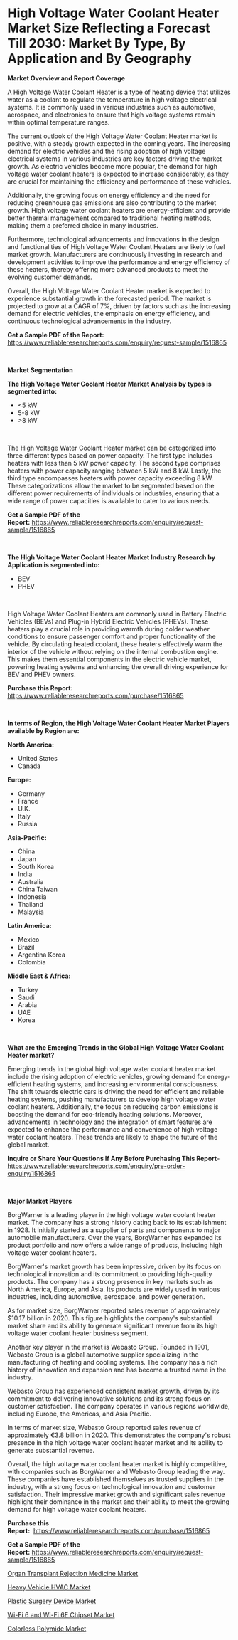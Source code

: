 <p><h1>High Voltage Water Coolant Heater Market Size Reflecting a Forecast Till 2030: Market By Type, By Application and By Geography</h1></p><p><strong>Market Overview and Report Coverage</strong></p>
<p><p>A High Voltage Water Coolant Heater is a type of heating device that utilizes water as a coolant to regulate the temperature in high voltage electrical systems. It is commonly used in various industries such as automotive, aerospace, and electronics to ensure that high voltage systems remain within optimal temperature ranges.</p><p>The current outlook of the High Voltage Water Coolant Heater market is positive, with a steady growth expected in the coming years. The increasing demand for electric vehicles and the rising adoption of high voltage electrical systems in various industries are key factors driving the market growth. As electric vehicles become more popular, the demand for high voltage water coolant heaters is expected to increase considerably, as they are crucial for maintaining the efficiency and performance of these vehicles.</p><p>Additionally, the growing focus on energy efficiency and the need for reducing greenhouse gas emissions are also contributing to the market growth. High voltage water coolant heaters are energy-efficient and provide better thermal management compared to traditional heating methods, making them a preferred choice in many industries.</p><p>Furthermore, technological advancements and innovations in the design and functionalities of High Voltage Water Coolant Heaters are likely to fuel market growth. Manufacturers are continuously investing in research and development activities to improve the performance and energy efficiency of these heaters, thereby offering more advanced products to meet the evolving customer demands.</p><p>Overall, the High Voltage Water Coolant Heater market is expected to experience substantial growth in the forecasted period. The market is projected to grow at a CAGR of 7%, driven by factors such as the increasing demand for electric vehicles, the emphasis on energy efficiency, and continuous technological advancements in the industry.</p></p>
<p><strong>Get a Sample PDF of the Report:</strong> <a href="https://www.reliableresearchreports.com/enquiry/request-sample/1516865">https://www.reliableresearchreports.com/enquiry/request-sample/1516865</a></p>
<p>&nbsp;</p>
<p><strong>Market Segmentation</strong></p>
<p><strong>The High Voltage Water Coolant Heater Market Analysis by types is segmented into:</strong></p>
<p><ul><li><5 kW</li><li>5-8 kW</li><li>>8 kW</li></ul></p>
<p>&nbsp;</p>
<p><p>The High Voltage Water Coolant Heater market can be categorized into three different types based on power capacity. The first type includes heaters with less than 5 kW power capacity. The second type comprises heaters with power capacity ranging between 5 kW and 8 kW. Lastly, the third type encompasses heaters with power capacity exceeding 8 kW. These categorizations allow the market to be segmented based on the different power requirements of individuals or industries, ensuring that a wide range of power capacities is available to cater to various needs.</p></p>
<p><strong>Get a Sample PDF of the Report:</strong>&nbsp;<a href="https://www.reliableresearchreports.com/enquiry/request-sample/1516865">https://www.reliableresearchreports.com/enquiry/request-sample/1516865</a></p>
<p>&nbsp;</p>
<p><strong>The High Voltage Water Coolant Heater Market Industry Research by Application is segmented into:</strong></p>
<p><ul><li>BEV</li><li>PHEV</li></ul></p>
<p>&nbsp;</p>
<p><p>High Voltage Water Coolant Heaters are commonly used in Battery Electric Vehicles (BEVs) and Plug-in Hybrid Electric Vehicles (PHEVs). These heaters play a crucial role in providing warmth during colder weather conditions to ensure passenger comfort and proper functionality of the vehicle. By circulating heated coolant, these heaters effectively warm the interior of the vehicle without relying on the internal combustion engine. This makes them essential components in the electric vehicle market, powering heating systems and enhancing the overall driving experience for BEV and PHEV owners.</p></p>
<p><strong>Purchase this Report:</strong>&nbsp; <a href="https://www.reliableresearchreports.com/purchase/1516865">https://www.reliableresearchreports.com/purchase/1516865</a></p>
<p>&nbsp;</p>
<p><strong>In terms of Region, the High Voltage Water Coolant Heater Market Players available by Region are:</strong></p>
<p>
    <p> <strong> North America: </strong>
        <ul>
            <li>United States</li>
            <li>Canada</li>
        </ul>
        </p> 
    <p> <strong> Europe: </strong>
        <ul>
            <li>Germany</li>
            <li>France</li>
            <li>U.K.</li>
            <li>Italy</li>
            <li>Russia</li>
        </ul>
        </p> 
    <p> <strong> Asia-Pacific: </strong>
        <ul>
            <li>China</li>
            <li>Japan</li>
            <li>South Korea</li>
            <li>India</li>
            <li>Australia</li>
            <li>China Taiwan</li>
            <li>Indonesia</li>
            <li>Thailand</li>
            <li>Malaysia</li>
        </ul>
        </p> 
    <p> <strong> Latin America: </strong>
        <ul>
            <li>Mexico</li>
            <li>Brazil</li>
            <li>Argentina Korea</li>
            <li>Colombia</li>
        </ul>
        </p> 
    <p> <strong> Middle East & Africa: </strong>
        <ul>
            <li>Turkey</li>
            <li>Saudi</li>
            <li>Arabia</li>
            <li>UAE</li>
            <li>Korea</li>
        </ul>
    </p>
    </p>
<p>&nbsp;</p>
<p><strong>What are the Emerging Trends in the Global High Voltage Water Coolant Heater market?</strong></p>
<p><p>Emerging trends in the global high voltage water coolant heater market include the rising adoption of electric vehicles, growing demand for energy-efficient heating systems, and increasing environmental consciousness. The shift towards electric cars is driving the need for efficient and reliable heating systems, pushing manufacturers to develop high voltage water coolant heaters. Additionally, the focus on reducing carbon emissions is boosting the demand for eco-friendly heating solutions. Moreover, advancements in technology and the integration of smart features are expected to enhance the performance and convenience of high voltage water coolant heaters. These trends are likely to shape the future of the global market.</p></p>
<p><strong>Inquire or Share Your Questions If Any Before Purchasing This Report</strong>- <a href="https://www.reliableresearchreports.com/enquiry/pre-order-enquiry/1516865">https://www.reliableresearchreports.com/enquiry/pre-order-enquiry/1516865</a></p>
<p>&nbsp;</p>
<p><strong>Major Market Players</strong></p>
<p><p>BorgWarner is a leading player in the high voltage water coolant heater market. The company has a strong history dating back to its establishment in 1928. It initially started as a supplier of parts and components to major automobile manufacturers. Over the years, BorgWarner has expanded its product portfolio and now offers a wide range of products, including high voltage water coolant heaters.</p><p>BorgWarner's market growth has been impressive, driven by its focus on technological innovation and its commitment to providing high-quality products. The company has a strong presence in key markets such as North America, Europe, and Asia. Its products are widely used in various industries, including automotive, aerospace, and power generation.</p><p>As for market size, BorgWarner reported sales revenue of approximately $10.17 billion in 2020. This figure highlights the company's substantial market share and its ability to generate significant revenue from its high voltage water coolant heater business segment.</p><p>Another key player in the market is Webasto Group. Founded in 1901, Webasto Group is a global automotive supplier specializing in the manufacturing of heating and cooling systems. The company has a rich history of innovation and expansion and has become a trusted name in the industry.</p><p>Webasto Group has experienced consistent market growth, driven by its commitment to delivering innovative solutions and its strong focus on customer satisfaction. The company operates in various regions worldwide, including Europe, the Americas, and Asia Pacific.</p><p>In terms of market size, Webasto Group reported sales revenue of approximately €3.8 billion in 2020. This demonstrates the company's robust presence in the high voltage water coolant heater market and its ability to generate substantial revenue.</p><p>Overall, the high voltage water coolant heater market is highly competitive, with companies such as BorgWarner and Webasto Group leading the way. These companies have established themselves as trusted suppliers in the industry, with a strong focus on technological innovation and customer satisfaction. Their impressive market growth and significant sales revenue highlight their dominance in the market and their ability to meet the growing demand for high voltage water coolant heaters.</p></p>
<p><strong>Purchase this Report:</strong>&nbsp;&nbsp;<a href="https://www.reliableresearchreports.com/purchase/1516865">https://www.reliableresearchreports.com/purchase/1516865</a></p>
<p></p>
<p><strong>Get a Sample PDF of the Report:</strong>&nbsp;<a href="https://www.reliableresearchreports.com/enquiry/request-sample/1516865">https://www.reliableresearchreports.com/enquiry/request-sample/1516865</a></p>
<p><p><a href="https://medium.com/@pillingbary7584/organ-transplant-rejection-medicine-market-trends-forecast-and-competitive-analysis-to-2030-9fbeef7ef277">Organ Transplant Rejection Medicine Market</a></p><p><a href="https://medium.com/@rombilly2345/analyzing-heavy-vehicle-hvac-market-global-industry-perspective-and-forecast-2023-to-2030-086b1ff8ae32">Heavy Vehicle HVAC Market</a></p><p><a href="https://medium.com/@peatebilly85475/plastic-surgery-device-market-insight-market-trends-growth-forecasted-from-2023-to-2030-c05929912034">Plastic Surgery Device Market</a></p><p><a href="https://medium.com/@keygreen5469/wi-fi-6-and-wi-fi-6e-chipset-market-research-report-its-history-and-forecast-2023-to-2030-e31fcac4714b">Wi-Fi 6 and Wi-Fi 6E Chipset Market</a></p><p><a href="https://medium.com/@jacks0866979/colorless-polymide-market-analysis-its-cagr-market-segmentation-and-global-industry-overview-8fedfbce31a5">Colorless Polymide Market</a></p></p>